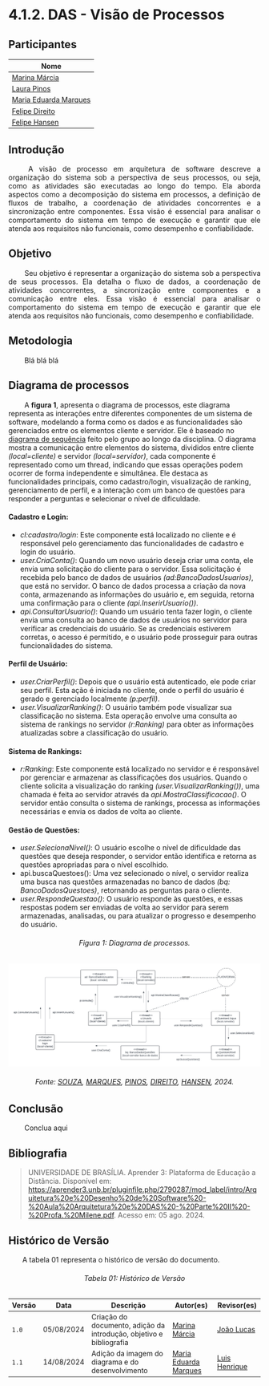 # **4.1.2. DAS - Visão de Processos**

## Participantes

| Nome                                                        |
| ----------------------------------------------------------- |
| [Marina Márcia](https://github.com/The-Boss-Nina)           |
| [Laura Pinos](https://github.com/laurapinos)                |
| [Maria Eduarda Marques](https://github.com/EduardaSMarques) |
| [Felipe Direito](https://github.com/FelipeDireito)          |
| [Felipe Hansen](https://github.com/FHansen98)               |

## **Introdução**

<p align="justify">
&emsp;&emsp; A visão de processo em arquitetura de software descreve a organização do sistema sob a perspectiva de seus processos, ou seja, como as atividades são executadas ao longo do tempo. Ela aborda aspectos como a decomposição do sistema em processos, a definição de fluxos de trabalho, a coordenação de atividades concorrentes e a sincronização entre componentes. Essa visão é essencial para analisar o comportamento do sistema em tempo de execução e garantir que ele atenda aos requisitos não funcionais, como desempenho e confiabilidade.
</p> 

## **Objetivo**

<p align="justify">
&emsp;&emsp; Seu objetivo é representar a organização do sistema sob a perspectiva de seus processos. Ela detalha o fluxo de dados, a coordenação de atividades concorrentes, a sincronização entre componentes e a comunicação entre eles. Essa visão é essencial para analisar o comportamento do sistema em tempo de execução e garantir que ele atenda aos requisitos não funcionais, como desempenho e confiabilidade.
</p>

## **Metodologia**

<p align="justify">
&emsp;&emsp; Blá blá blá

## **Diagrama de processos**

<p align="justify">
  
&emsp;&emsp; A **figura 1**, apresenta o diagrama de processos, este diagrama representa as interações entre diferentes componentes de um sistema de software, modelando a forma como os dados e as funcionalidades são gerenciados entre os elementos cliente e servidor. Ele é baseado no [diagrama de sequência](https://unbarqdsw2024-1.github.io/2024.1_G6_My_LanguageLearning/#/Modelagem/dinamico/UML_DiagramaSequencia) feito pelo grupo ao longo da disciplina. O diagrama mostra a comunicação entre elementos do sistema, divididos entre cliente *(local=cliente)* e servidor *(local=servidor)*, cada componente é representado como um thread, indicando que essas operações podem ocorrer de forma independente e simultânea. Ele destaca as funcionalidades principais, como cadastro/login, visualização de ranking, gerenciamento de perfil, e a interação com um banco de questões para responder a perguntas e selecionar o nível de dificuldade.

</p>

#### Cadastro e Login:

- *cl:cadastro/login*: Este componente está localizado no cliente e é responsável pelo gerenciamento das funcionalidades de cadastro e login do usuário.
- *user.CriaConta()*: Quando um novo usuário deseja criar uma conta, ele envia uma solicitação do cliente para o servidor. Essa solicitação é recebida pelo banco de dados de usuários *(ad:BancoDadosUsuarios)*, que está no servidor. O banco de dados processa a criação da nova conta, armazenando as informações do usuário e, em seguida, retorna uma confirmação para o cliente *(api.InserirUsuario())*.
- *api.ConsultarUsuario()*: Quando um usuário tenta fazer login, o cliente envia uma consulta ao banco de dados de usuários no servidor para verificar as credenciais do usuário. Se as credenciais estiverem corretas, o acesso é permitido, e o usuário pode prosseguir para outras funcionalidades do sistema.

#### Perfil de Usuário: 

- *user.CriarPerfil()*: Depois que o usuário está autenticado, ele pode criar seu perfil. Esta ação é iniciada no cliente, onde o perfil do usuário é gerado e gerenciado localmente *(p:perfil)*.
- *user.VisualizarRanking()*: O usuário também pode visualizar sua classificação no sistema. Esta operação envolve uma consulta ao sistema de rankings no servidor *(r:Ranking)* para obter as informações atualizadas sobre a classificação do usuário.

#### Sistema de Rankings:

- *r:Ranking*: Este componente está localizado no servidor e é responsável por gerenciar e armazenar as classificações dos usuários. Quando o cliente solicita a visualização do ranking *(user.VisualizarRanking())*, uma chamada é feita ao servidor através da *api.MostraClassificacao()*. O servidor então consulta o sistema de rankings, processa as informações necessárias e envia os dados de volta ao cliente.

#### Gestão de Questões:

- *user.SelecionaNivel()*: O usuário escolhe o nível de dificuldade das questões que deseja responder, o servidor então identifica e retorna as questões apropriadas para o nível escolhido.
- api.buscaQuestoes(): Uma vez selecionado o nível, o servidor realiza uma busca nas questões armazenadas no banco de dados *(bq: BancoDadosQuestoes)*, retornando as perguntas para o cliente.
- *user.RespondeQuestao()*: O usuário responde às questões, e essas respostas podem ser enviadas de volta ao servidor para serem armazenadas, analisadas, ou para atualizar o progresso e desempenho do usuário.

<h6 align="center">Figura 1: Diagrama de processos.</h6>

![processos](./img/diag-processos.png)

<div>
    <h6 align="center">Fonte:  
        <a href="https://github.com/The-Boss-Nina">SOUZA</a>, 
        <a href="https://github.com/EduardaSMarques">MARQUES</a>,
        <a href="https://github.com/laurapinos">PINOS</a>,
        <a href="https://github.com/FelipeDireito">DIREITO</a>,
        <a href="https://github.com/FHansen98">HANSEN</a>, 2024.
    </h6>
</div>



## **Conclusão**

&emsp;&emsp; Conclua aqui


## **Bibliografia**

> UNIVERSIDADE DE BRASÍLIA. Aprender 3: Plataforma de Educação a Distância. Disponível em:
https://aprender3.unb.br/pluginfile.php/2790287/mod_label/intro/Arquitetura%20e%20Desenho%20de%20Software%20-%20Aula%20Arquitetura%20e%20DAS%20-%20Parte%20II%20-%20Profa.%20Milene.pdf. Acesso em: 05 ago. 2024.

## **Histórico de Versão**
<p align="justify">
&emsp;&emsp;A tabela 01 representa o histórico de versão do documento.
</p>

<h6 align="center">Tabela 01: Histórico de Versão</h6>
<div align="center">

| Versão | Data       | Descrição            | Autor(es)                                           | Revisor(es) |
| ------ | ---------- | -------------------- | --------------------------------------------------- | ----------- |
| `1.0`  | 05/08/2024 | Criação do documento, adição da introdução, objetivo e bibliografia | [Marina Márcia](https://github.com/The-Boss-Nina)    | [João Lucas](https://github.com/Jlmsousa)
| `1.1`  | 14/08/2024 | Adição da imagem do diagrama e do desenvolvimento| [Maria Eduarda Marques](https://github.com/EduardaSMarques)  |[Luis Henrique](https://github.com/LuisHenrrique)|
